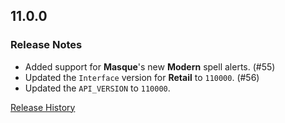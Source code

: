 ## 11.0.0

### Release Notes

- Added support for **Masque**'s new **Modern** spell alerts. (#55)
- Updated the `Interface` version for **Retail** to `110000`. (#56)
- Updated the `API_VERSION` to `110000`.

[Release History](https://github.com/SFX-WoW/Masque_Gears/wiki/History)
